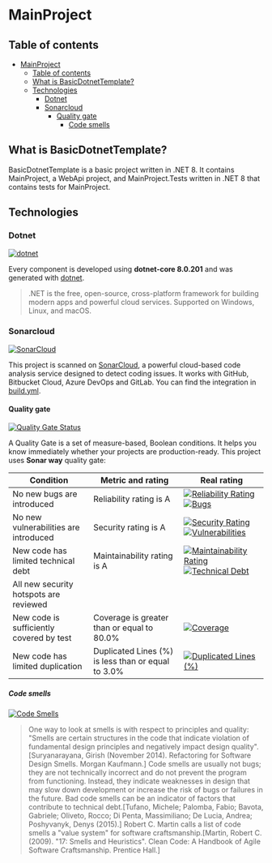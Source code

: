 # MainProject
## Table of contents
- [MainProject](#mainproject)
  - [Table of contents](#table-of-contents)
  - [What is BasicDotnetTemplate?](#what-is-basicdotnettemplate)
  - [Technologies](#technologies)
    - [Dotnet](#dotnet)
    - [Sonarcloud](#sonarcloud)
      - [Quality gate](#quality-gate)
        - [Code smells](#code-smells)

## What is BasicDotnetTemplate?
BasicDotnetTemplate is a basic project written in .NET 8. It contains MainProject, a WebApi project, and MainProject.Tests written in .NET 8 that contains tests for MainProject.

## Technologies
### Dotnet 
[![dotnet](https://img.shields.io/badge/.NET%20-8.0.201-blue)](https://dotnet.microsoft.com/en-us)

Every component is developed using **dotnet-core 8.0.201** and was generated with [dotnet](https://dotnet.microsoft.com/).

> .NET is the free, open-source, cross-platform framework for building modern apps and powerful cloud services. Supported on Windows, Linux, and macOS.

### Sonarcloud
[![SonarCloud](https://sonarcloud.io/images/project_badges/sonarcloud-white.svg)](https://sonarcloud.io/summary/new_code?id=csimonapastore_BasicDotnetTemplate)

This project is scanned on [SonarCloud](https://www.sonarsource.com/lp/products/sonarcloud/), a powerful cloud-based code analysis service designed to detect coding issues. It works with GitHub, Bitbucket Cloud, Azure DevOps and GitLab.
You can find the integration in [build.yml](.github/workflows/build.yml).

#### Quality gate
[![Quality Gate Status](https://sonarcloud.io/api/project_badges/measure?project=csimonapastore_BasicDotnetTemplate&metric=alert_status)](https://sonarcloud.io/summary/new_code?id=csimonapastore_BasicDotnetTemplate)  

A Quality Gate is a set of measure-based, Boolean conditions. It helps you know immediately whether your projects are production-ready.
This project uses **Sonar way** quality gate:

| Condition      | Metric and rating |  Real rating |
| ----------- | ----------- | ----------- |
| No new bugs are introduced      | Reliability rating is A       | [![Reliability Rating](https://sonarcloud.io/api/project_badges/measure?project=csimonapastore_BasicDotnetTemplate&metric=reliability_rating)](https://sonarcloud.io/summary/new_code?id=csimonapastore_BasicDotnetTemplate) [![Bugs](https://sonarcloud.io/api/project_badges/measure?project=csimonapastore_BasicDotnetTemplate&metric=bugs)](https://sonarcloud.io/summary/new_code?id=csimonapastore_BasicDotnetTemplate)  |
| No new vulnerabilities are introduced   | Security rating is A        | [![Security Rating](https://sonarcloud.io/api/project_badges/measure?project=csimonapastore_BasicDotnetTemplate&metric=security_rating)](https://sonarcloud.io/summary/new_code?id=csimonapastore_BasicDotnetTemplate) [![Vulnerabilities](https://sonarcloud.io/api/project_badges/measure?project=csimonapastore_BasicDotnetTemplate&metric=vulnerabilities)](https://sonarcloud.io/summary/new_code?id=csimonapastore_BasicDotnetTemplate)  |
| New code has limited technical debt | Maintainability rating is A |  [![Maintainability Rating](https://sonarcloud.io/api/project_badges/measure?project=csimonapastore_BasicDotnetTemplate&metric=sqale_rating)](https://sonarcloud.io/summary/new_code?id=csimonapastore_BasicDotnetTemplate) [![Technical Debt](https://sonarcloud.io/api/project_badges/measure?project=csimonapastore_BasicDotnetTemplate&metric=sqale_index)](https://sonarcloud.io/summary/new_code?id=csimonapastore_BasicDotnetTemplate) |
| All new security hotspots are reviewed |  |  |
| New code is sufficiently covered by test | Coverage is greater than or equal to 80.0% | [![Coverage](https://sonarcloud.io/api/project_badges/measure?project=csimonapastore_BasicDotnetTemplate&metric=coverage)](https://sonarcloud.io/summary/new_code?id=csimonapastore_BasicDotnetTemplate)  |
| New code has limited duplication | Duplicated Lines (%) is less than or equal to 3.0% |  [![Duplicated Lines (%)](https://sonarcloud.io/api/project_badges/measure?project=csimonapastore_BasicDotnetTemplate&metric=duplicated_lines_density)](https://sonarcloud.io/summary/new_code?id=csimonapastore_BasicDotnetTemplate) |

##### Code smells
[![Code Smells](https://sonarcloud.io/api/project_badges/measure?project=csimonapastore_BasicDotnetTemplate&metric=code_smells)](https://sonarcloud.io/summary/new_code?id=csimonapastore_BasicDotnetTemplate) 
 
> One way to look at smells is with respect to principles and quality: "Smells are certain structures in the code that indicate violation of fundamental design principles and negatively impact design quality".[Suryanarayana, Girish (November 2014). Refactoring for Software Design Smells. Morgan Kaufmann.] 
> Code smells are usually not bugs; they are not technically incorrect and do not prevent the program from functioning. Instead, they indicate weaknesses in design that may slow down development or increase the risk of bugs or failures in the future. Bad code smells can be an indicator of factors that contribute to technical debt.[Tufano, Michele; Palomba, Fabio; Bavota, Gabriele; Oliveto, Rocco; Di Penta, Massimiliano; De Lucia, Andrea; Poshyvanyk, Denys (2015).] Robert C. Martin calls a list of code smells a "value system" for software craftsmanship.[Martin, Robert C. (2009). "17: Smells and Heuristics". Clean Code: A Handbook of Agile Software Craftsmanship. Prentice Hall.]
>


